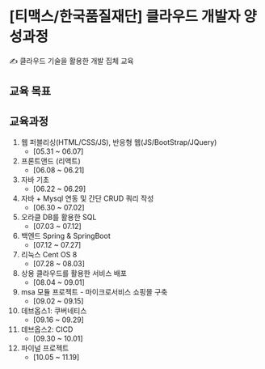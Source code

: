 # [티맥스/한국품질재단] 클라우드 개발자 양성과정
✍ 클라우드 기술을 활용한 개발 집체 교육

## 교육 목표

## 교육과정
1. 웹 퍼블리싱(HTML/CSS/JS), 반응형 웹(JS/BootStrap/JQuery)
    - [05.31 ~ 06.07]
2. 프론트앤드 (리액트)
    - [06.08 ~ 06.21]
3. 자바 기초
    - [06.22 ~ 06.29]
4. 자바 + Mysql 연동 및 간단 CRUD 쿼리 작성
    - [06.30 ~ 07.02]
5. 오라클 DB를 활용한 SQL
    - [07.03 ~ 07.12]
6. 백엔드 Spring & SpringBoot
    - [07.12 ~ 07.27]
7. 리눅스 Cent OS 8
    - [07.28 ~ 08.03]
8. 상용 클라우드를 활용한 서비스 배포 
    - [08.04 ~ 09.01]
9. msa 모듈 프로젝트 - 마이크로서비스 쇼핑몰 구축
    - [09.02 ~ 09.15]
10. 데브옵스1: 쿠버네티스
    - [09.16 ~ 09.29]
11. 데브옵스2: CICD
    - [09.30 ~ 10.01]
12. 파이널 프로젝트
    - [10.05 ~ 11.19]
